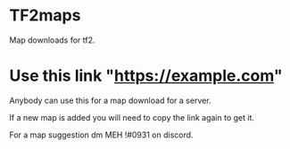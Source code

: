 # TF2maps
Map downloads for tf2.

# Use this link "https://example.com"

Anybody can use this for a map download for a server.

If a new map is added you will need to copy the link again to get it.

For a map suggestion dm MEH !#0931 on discord.
